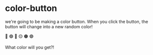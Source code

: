 # color-button

we're going to be making a color button. When you click the button, the button will change into a new random color! 

🔵 🟢 🔴 🟡 🟠 🟣

What color will you get?!